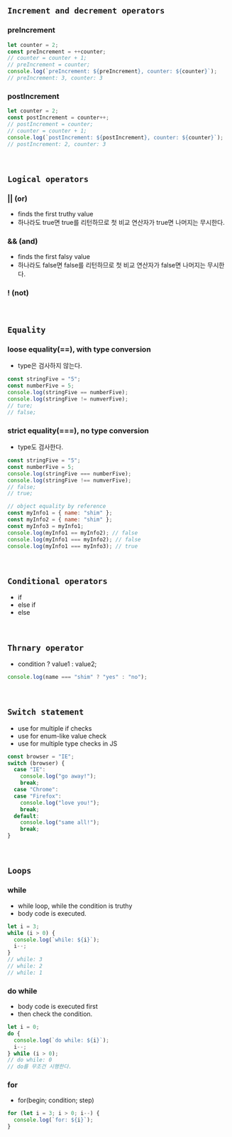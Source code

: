 ## `Increment and decrement operators`

### preIncrement

```javascript
let counter = 2;
const preIncrement = ++counter;
// counter = counter + 1;
// preIncrement = counter;
console.log(`preIncrement: ${preIncrement}, counter: ${counter}`);
// preIncrement: 3, counter: 3
```

### postIncrement

```javascript
let counter = 2;
const postIncrement = counter++;
// postIncrement = counter;
// counter = counter + 1;
console.log(`postIncrement: ${postIncrement}, counter: ${counter}`);
// postIncrement: 2, counter: 3
```

<br/>

## `Logical operators`

### || (or)

- finds the first truthy value
- 하나라도 true면 true를 리턴하므로 첫 비교 연산자가 true면 나머지는 무시한다.

### && (and)

- finds the first falsy value
- 하나라도 false면 false를 리턴하므로 첫 비교 연산자가 false면 나머지는 무시한다.

### ! (not)

<br/>

## `Equality`

### loose equality(==), with type conversion

- type은 검사하지 않는다.

```javascript
const stringFive = "5";
const numberFive = 5;
console.log(stringFive == numberFive);
console.log(stringFive != numverFive);
// ture;
// false;
```

### strict equality(===), no type conversion

- type도 검사한다.

```javascript
const stringFive = "5";
const numberFive = 5;
console.log(stringFive === numberFive);
console.log(stringFive !== numverFive);
// false;
// true;
```

```javascript
// object equality by reference
const myInfo1 = { name: "shim" };
const myInfo2 = { name: "shim" };
const myInfo3 = myInfo1;
console.log(myInfo1 == myInfo2); // false
console.log(myInfo1 === myInfo2); // false
console.log(myInfo1 === myInfo3); // true
```

<br/>

## `Conditional operators`

- if
- else if
- else

<br/>

## `Thrnary operator`

- condition ? value1 : value2;

```javascript
console.log(name === "shim" ? "yes" : "no");
```

<br/>

## `Switch statement`

- use for multiple if checks
- use for enum-like value check
- use for multiple type checks in JS

```javascript
const browser = "IE";
switch (browser) {
  case "IE":
    console.log("go away!");
    break;
  case "Chrome":
  case "Firefox":
    console.log("love you!");
    break;
  default:
    console.log("same all!");
    break;
}
```

<br/>

## `Loops`

### while

- while loop, while the condition is truthy
- body code is executed.

```javascript
let i = 3;
while (i > 0) {
  console.log(`while: ${i}`);
  i--;
}
// while: 3
// while: 2
// while: 1
```

### do while

- body code is executed first
- then check the condition.

```javascript
let i = 0;
do {
  console.log(`do while: ${i}`);
  i--;
} while (i > 0);
// do while: 0
// do를 무조건 시행한다.
```

### for

- for(begin; condition; step)

```javascript
for (let i = 3; i > 0; i--) {
  console.log(`for: ${i}`);
}
```
